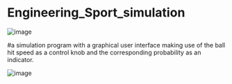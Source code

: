 # Engineering_Sport_simulation

![image](https://user-images.githubusercontent.com/61354965/164357228-f75ac07d-924c-4bb6-a530-cbcd4e6c3daa.png)


#a simulation program with a graphical user interface making use of the ball hit speed as a control knob and the corresponding probability as an indicator.

![image](https://user-images.githubusercontent.com/61354965/164357306-0728bf55-b0ee-478c-bee4-89f23ef341eb.png)
